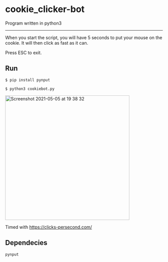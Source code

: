 # cookie_clicker-bot

Program written in python3

___

When you start the script, you will have 5 seconds to put your mouse on the cookie. It will then click as fast as it can.

Press ESC to exit.


## Run

```
$ pip install pynput

$ python3 cookiebot.py
```

<img width="397" alt="Screenshot 2021-05-05 at 19 38 32" src="https://user-images.githubusercontent.com/82064173/117192507-b91b1380-add9-11eb-984f-761de116dba5.png">

Timed with https://clicks-persecond.com/


## Dependecies

```
pynput
```
